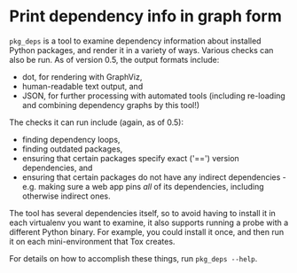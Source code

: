 # Print dependency info in graph form

`pkg_deps` is a tool to examine dependency information about installed Python
packages, and render it in a variety of ways.  Various checks can also be run.
As of version 0.5, the output formats include:

* dot, for rendering with GraphViz,
* human-readable text output, and
* JSON, for further processing with automated tools (including re-loading
  and combining dependency graphs by this tool!)

The checks it can run include (again, as of 0.5):

* finding dependency loops,
* finding outdated packages,
* ensuring that certain packages specify exact ('==') version dependencies,
  and
* ensuring that certain packages do not have any indirect dependencies - e.g.
  making sure a web app pins *all* of its dependencies, including otherwise
  indirect ones.

The tool has several dependencies itself, so to avoid having to install it in
each virtualenv you want to examine, it also supports running a probe with a
different Python binary.  For example, you could install it once, and then
run it on each mini-environment that Tox creates.

For details on how to accomplish these things, run `pkg_deps --help`.
